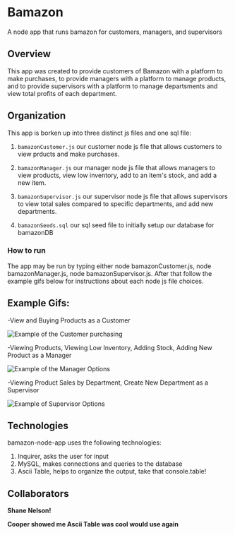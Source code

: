 # Bamazon
A node app that runs bamazon for customers, managers, and supervisors

## Overview
This app was created to provide customers of Bamazon with a platform to make purchases, to provide managers with a platform to manage products, and to provide supervisors with a platform to manage departsments and view total profits of each department.

## Organization
This app is borken up into three distinct js files and one sql file:
1. `bamazonCustomer.js` our customer node js file that allows customers to view prducts and make purchases.

2. `bamazonManager.js` our manager node js file that allows managers to view products, view low inventory, add to an item's stock, and add a new item.

3. `bamazonSupervisor.js` our supervisor node js file that allows supervisors to view total sales compared to specific departments, and add new departments.

4. `bamazonSeeds.sql` our sql seed file to initially setup our database for bamazonDB

### How to run
The app may be run by typing either node bamazonCustomer.js, node bamazonManager.js, node bamazonSupervisor.js.  After that follow the example gifs below for instructions about each node js file choices.

## Example Gifs:

-View and Buying Products as a Customer

![Example of the Customer purchasing](https://i.imgur.com/WECn8bY.gif)

-Viewing Products, Viewing Low Inventory, Adding Stock, Adding New Product as a Manager

![Example of the Manager Options](https://i.imgur.com/JIihb2V.gif)

-Viewing Product Sales by Department, Create New Department as a Supervisor

![Example of Supervisor Options](https://i.imgur.com/degXbLi.gif)

## Technologies
bamazon-node-app uses the following technologies:
1. Inquirer, asks the user for input
2. MySQL, makes connections and queries to the database
3. Ascii Table, helps to organize the output,  take that console.table!

## Collaborators

**Shane Nelson!**

**Cooper showed me Ascii Table  was cool would use again**